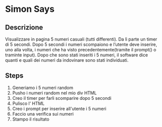 Simon Says
===

## Descrizione

Visualizzare in pagina 5 numeri casuali (tutti differenti). Da lì parte un timer di 5 secondi.
Dopo 5 secondi i numeri scompaiono e l’utente deve inserire, uno alla volta, i numeri che ha visto precedentemente(tramite il prompt() o traminte input).
Dopo che sono stati inseriti i 5 numeri, il software dice quanti e quali dei numeri da indovinare sono stati individuati.

## Steps

1) Generiamo i 5 numeri random 
2) Pusho i numeri random nel mio div HTML
3) Creo il timer per farli scomparire dopo 5 secondi 
4) Pulisco l' HTML 
5) Creo i prompt per inserire all'utente i 5 numeri
6) Faccio una verifica sui numeri 
7) Stampo il risultato

